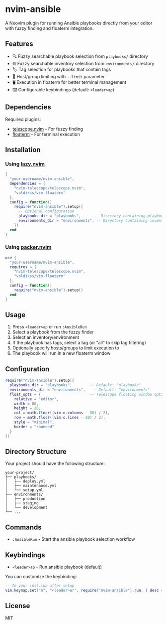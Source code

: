 # nvim-ansible

A Neovim plugin for running Ansible playbooks directly from your editor with fuzzy finding and floaterm integration.

## Features

- 🔍 Fuzzy searchable playbook selection from `playbooks/` directory
- 🌐 Fuzzy searchable inventory selection from `environments/` directory  
- 🏷️ Tag selection for playbooks that contain tags
- 🎯 Host/group limiting with `--limit` parameter
- 🖥️ Execution in floaterm for better terminal management
- ⌨️ Configurable keybindings (default: `<leader>ap`)

## Dependencies

Required plugins:
- [telescope.nvim](https://github.com/nvim-telescope/telescope.nvim) - For fuzzy finding
- [floaterm](https://github.com/voldikss/vim-floaterm) - For terminal execution

## Installation

### Using [lazy.nvim](https://github.com/folke/lazy.nvim)

```lua
{
  "your-username/nvim-ansible",
  dependencies = {
    "nvim-telescope/telescope.nvim",
    "voldikss/vim-floaterm"
  },
  config = function()
    require("nvim-ansible").setup({
      -- Optional configuration
      playbooks_dir = "playbooks",      -- Directory containing playbooks
      environments_dir = "environments", -- Directory containing inventories
    })
  end
}
```

### Using [packer.nvim](https://github.com/wbthomason/packer.nvim)

```lua
use {
  "your-username/nvim-ansible",
  requires = {
    "nvim-telescope/telescope.nvim",
    "voldikss/vim-floaterm"
  },
  config = function()
    require("nvim-ansible").setup()
  end
}
```

## Usage

1. Press `<leader>ap` or run `:AnsibleRun`
2. Select a playbook from the fuzzy finder
3. Select an inventory/environment
4. If the playbook has tags, select a tag (or "all" to skip tag filtering)
5. Optionally specify hosts/groups to limit execution to
6. The playbook will run in a new floaterm window

## Configuration

```lua
require("nvim-ansible").setup({
  playbooks_dir = "playbooks",        -- Default: "playbooks"
  environments_dir = "environments",   -- Default: "environments"
  float_opts = {                      -- Telescope floating window options
    relative = "editor",
    width = 80,
    height = 20,
    col = math.floor((vim.o.columns - 80) / 2),
    row = math.floor((vim.o.lines - 20) / 2),
    style = "minimal",
    border = "rounded"
  }
})
```

## Directory Structure

Your project should have the following structure:

```
your-project/
├── playbooks/
│   ├── deploy.yml
│   ├── maintenance.yml
│   └── setup.yml
├── environments/
│   ├── production
│   ├── staging
│   └── development
└── ...
```

## Commands

- `:AnsibleRun` - Start the ansible playbook selection workflow

## Keybindings

- `<leader>ap` - Run ansible playbook (default)

You can customize the keybinding:

```lua
-- In your init.lua after setup
vim.keymap.set("n", "<leader>ar", require("nvim-ansible").run, { desc = "Run Ansible" })
```

## License

MIT
